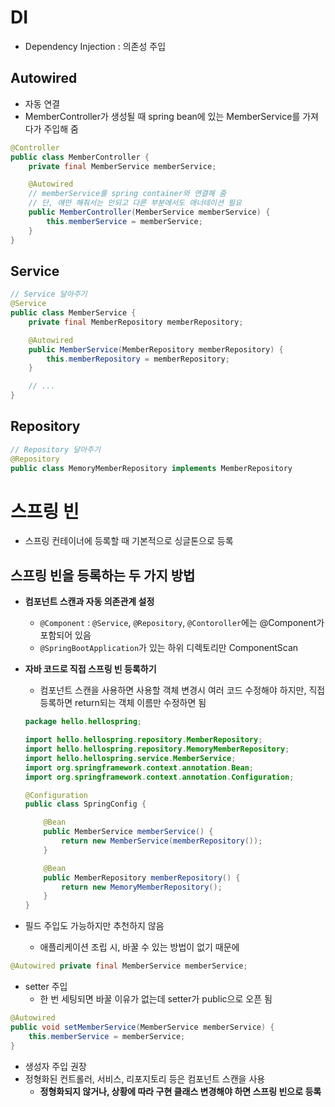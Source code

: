 # DI

- Dependency Injection : 의존성 주입

## Autowired

- 자동 연결
- MemberController가 생성될 때 spring bean에 있는 MemberService를 가져다가 주입해 줌

```java
@Controller
public class MemberController {
    private final MemberService memberService;

    @Autowired
    // memberService를 spring container와 연결해 줌
    // 단, 얘만 해줘서는 안되고 다른 부분에서도 애너테이션 필요
    public MemberController(MemberService memberService) {
        this.memberService = memberService;
    }
}
```

## Service

```java
// Service 달아주기
@Service
public class MemberService {
    private final MemberRepository memberRepository;

    @Autowired
    public MemberService(MemberRepository memberRepository) {
        this.memberRepository = memberRepository;
    }

    // ...
}
```

## Repository

```java
// Repository 달아주기
@Repository
public class MemoryMemberRepository implements MemberRepository
```

# 스프링 빈

- 스프링 컨테이너에 등록할 때 기본적으로 싱글톤으로 등록

## 스프링 빈을 등록하는 두 가지 방법

- **컴포넌트 스캔과 자동 의존관계 설정**
  - `@Component` : `@Service`, `@Repository`, `@Contoroller`에는 @Component가 포함되어 있음
  - `@SpringBootApplication`가 있는 하위 디렉토리만 ComponentScan
- **자바 코드로 직접 스프링 빈 등록하기**

  - 컴포넌트 스캔을 사용하면 사용할 객체 변경시 여러 코드 수정해야 하지만, 직접 등록하면 return되는 객체 이름만 수정하면 됨

  ```java
  package hello.hellospring;

  import hello.hellospring.repository.MemberRepository;
  import hello.hellospring.repository.MemoryMemberRepository;
  import hello.hellospring.service.MemberService;
  import org.springframework.context.annotation.Bean;
  import org.springframework.context.annotation.Configuration;

  @Configuration
  public class SpringConfig {

      @Bean
      public MemberService memberService() {
          return new MemberService(memberRepository());
      }

      @Bean
      public MemberRepository memberRepository() {
          return new MemoryMemberRepository();
      }
  }
  ```

- 필드 주입도 가능하지만 추천하지 않음
  - 애플리케이션 조립 시, 바꿀 수 있는 방법이 없기 때문에

```java
@Autowired private final MemberService memberService;
```

- setter 주입
  - 한 번 세팅되면 바꿀 이유가 없는데 setter가 public으로 오픈 됨

```java
@Autowired
public void setMemberService(MemberService memberService) {
    this.memberService = memberService;
}
```

- 생성자 주입 권장
- 정형화된 컨트롤러, 서비스, 리포지토리 등은 컴포넌트 스캔을 사용
  - **정형화되지 않거나, 상황에 따라 구현 클래스 변경해야 하면 스프링 빈으로 등록**

